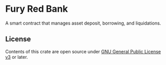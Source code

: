 # Fury Red Bank

A smart contract that manages asset deposit, borrowing, and liquidations.

## License

Contents of this crate are open source under [GNU General Public License v3](../../LICENSE) or later.
